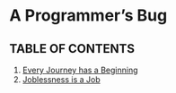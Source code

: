 # A Programmer’s Bug

## TABLE OF CONTENTS

1. [Every Journey has a Beginning](chapter_1.md)
2. [Joblessness is a Job](chapter_2.md)
